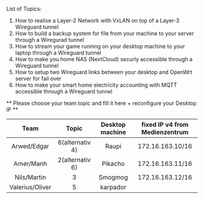 List of Topics:

1. How to realise a Layer-2 Network with VxLAN on top of a Layer-3 Wireguard tunnel
2. How to build a backup system for file from your machine to your server through a Wiregurad tunnel
3. How to stream your game running on your desktop machine to your laptop through a Wireguard tunnel
4. How to make you home NAS (NextCloud) securly accessible through a Wireguard tunnel
5. How to setup two Wireguard links between your desktop and OpenWrt server for fail over
6. How to make your smart home electricity accounting with MQTT accessible through a Wireguard tunnel


** Please choose your team topic and fill it here + reconfigure your Desktop IP **

|  Team 	    |   Topic           |   Desktop machine   |  fixed IP v4 from Medienzentrum
| :-------:   | :---------------: | :----------------:  | :------------------------------: 
| Arwed/Edgar | 6(alternativ 4)   |       Raupi         |   172.16.163.10/16
| Amer/Manh   | 2(alternativ 6)   |       Pikacho       |   172.16.163.11/16
| Nils/Martin | 3                 |       Smogmog       |   172.16.163.12/16
| Valerius/Oliver| 5              | karpador            |   